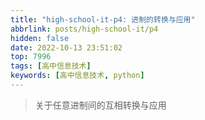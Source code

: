```yaml
---
title: "high-school-it-p4: 进制的转换与应用"
abbrlink: posts/high-school-it/p4
hidden: false
date: 2022-10-13 23:51:02
top: 7996
tags: [高中信息技术]
keywords: [高中信息技术, python]
---
```

> 关于任意进制间的互相转换与应用
<!-- more -->


